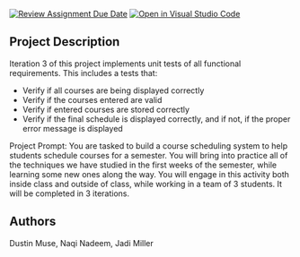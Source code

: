 [![Review Assignment Due Date](https://classroom.github.com/assets/deadline-readme-button-24ddc0f5d75046c5622901739e7c5dd533143b0c8e959d652212380cedb1ea36.svg)](https://classroom.github.com/a/p-TFLrSV)
[![Open in Visual Studio Code](https://classroom.github.com/assets/open-in-vscode-718a45dd9cf7e7f842a935f5ebbe5719a5e09af4491e668f4dbf3b35d5cca122.svg)](https://classroom.github.com/online_ide?assignment_repo_id=12760913&assignment_repo_type=AssignmentRepo)

## Project Description
Iteration 3 of this project implements unit tests of all functional requirements. This includes a tests that:
- Verify if all courses are being displayed correctly
- Verify if the courses entered are valid
- Verify if entered courses are stored correctly
- Verify if the final schedule is displayed correctly, and if not, if the proper error message is displayed

Project Prompt: You are tasked to build a course scheduling system to help students schedule courses for a semester. You will bring into practice all of the techniques we have studied in the first weeks of the semester, while learning some new ones along the way. You will engage in this activity both inside class and outside of class, while working in a team of 3 students. It will be completed in 3 iterations.

## Authors
Dustin Muse, Naqi Nadeem, Jadi Miller